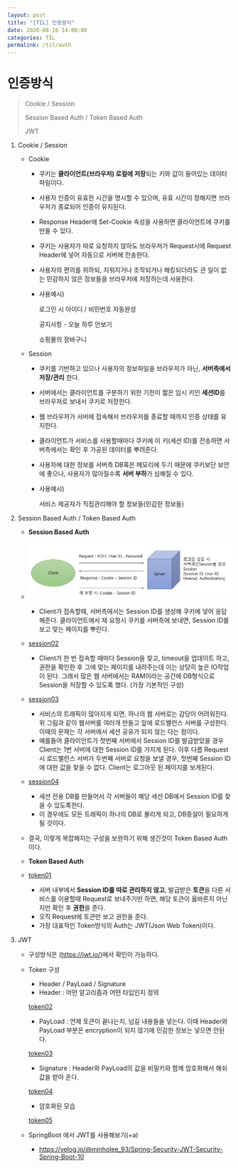 ```yaml
---
layout: post
title: "[TIL] 인증방식"
date: 2020-08-16 14:00:00
categories: TIL
permalink: /til/auth
---
```




# 인증방식

> Cookie / Session
>
> Session Based Auth / Token Based Auth
>
> JWT

1. Cookie / Session

   - Cookie 

     - 쿠키는 **클라이언트(브라우저) 로컬에 저장**되는 키와 값이 들어있는 데이터 파일이다.

     - 사용자 인증이 유효한 시간을 명시할 수 있으며, 유효 시간이 정해지면 브라우저가 종료되어 인증이 유지된다.

     - Response Header에 Set-Cookie 속성을 사용하면 클라이언트에 쿠키를 만들 수 있다.

     - 쿠키는 사용자가 따로 요청하지 않아도 브라우저가 Request시에 Request Header에 넣어 자동으로 서버에 전송한다.

     - 사용자의 편의를 위하되, 지워지거나 조작되거나 해킹되더라도 큰 일이 없는 민감하지 않은 정보들을 브라우저에 저장하는데 사용한다.

     - 사용예시) 

       로그인 시 아이디 / 비민번호 자동완성

       공지사항 - 오늘 하루 안보기

       쇼핑몰의 장바구니

   - Session

     - 쿠키를 기반하고 있으나 사용자의 정보파일을 브라우저가 아닌, **서버측에서 저장/관리** 한다.

     - 서버에서는 클라이언트를 구분하기 위한 기한이 짧은 임시 키인 **세션ID**를 브라우저로 보내서 쿠키로 저장한다.

     -  웹 브라우저가 서버에 접속해서 브라우저를 종료할 때까지 인증 상태를 유지한다.

     - 클라이언트가 서비스를 사용할때마다 쿠키에 이 키(세션 ID)를 전송하면 서버측에서는 확인 후 가공된 데이터를 뿌려준다.

     - 사용자에 대한 정보를 서버측 DB혹은 메모리에 두기 때문에 쿠키보단 보안에 좋으나, 사용자가 많아질수록 **서버 부하**가 심해질 수 있다. 

     - 사용예시)

       서비스 제공자가 직접관리해야 할 정보들(민감한 정보들)

2. Session Based Auth / Token Based Auth

   - **Session Based Auth**
   - ![session01](..\img\session01.JPG)
     - Client가 접속할때, 서버측에서는 Session ID를 생성해 쿠키에 넣어 응답해준다. 클라이언트에서 재 요청시  쿠키를 서버측에 보내면, Session ID를 보고 맞는 페이지를 뿌린다.
   - [session02](../img/session02.JPG)
     - Client가 한 번 접속할 때마다 Session을 찾고, timeout을 업데이트 하고, 권한을 확인한 후 그에 맞는 페이지를 내려주는데 이는 상당히 높은 IO작업이 된다. 그래서 많은 웹 서버에서는 RAM이라는 공간에 DB형식으로 Session을 저장할 수 있도록 했다. (가장 기본적인 구성)
   - [session03](../img/session03.JPG)
     - 서비스의 트래픽이 많아지게 되면, 하나의 웹 서버로는 감당이 어려워진다. 위 그림과 같이 웹서버를 여러개 만들고 앞에 로드밸런스 서버를 구성한다. 이때의 문제는 각 서버에서 세션 공유가 되지 않는 다는 점이다.
     - 예를들어 클라이언트가 첫번째 서버에서 Session ID를 발급받았을 경우 Client는 1번 서버에 대한 Session ID를 가지게 된다. 이후 다름 Request시 로드밸런스 서버가 두번째 서버로  요청을 보낼 경우, 첫번째 Session ID에 대한 값을 찾을 수 없다. Client는 로그아웃 된 페이지를 보게된다.
   - [session04](../img/session04.JPG)
     - 세션 전용 DB를 만들어서 각 서버들이 해당 세션 DB에서 Session ID를 찾을 수 있도록한다.
     - 이 경우에도 모든 트래픽이 하나의 DB로 몰리게 되고, DB증설이 필요하게 될 것이다. 
   - 결국, 이렇게 복잡해지는 구성을 보완하기 위해 생긴것이 Token Based Auth이다.

   

   - **Token Based Auth**
   - [token01](../img/token01.JPG)
     - 서버 내부에서 **Session ID를 따로 관리하지 않고**, 발급받은 **토큰**을 다른 서비스를 이용할때 Request로 보내주기만 하면, 해당 토큰이 옳바른지 아닌지만 확인 후 **권한**을 준다.
     - 오직 Request에 토큰만 보고 권한을 준다.
     - 가장 대표적인 Token방식의 Auth는 JWT(Json Web Token)이다.

3. JWT

   - 구성방식은 (<https://jwt.io/>)에서 확인이 가능하다.

   - Token 구성

     - Header / PayLoad / Signature
     - Header : 어떤 알고리즘과 어떤 타입인지 정의

     [token02](../img/token02.JPG)

     - PayLoad : 언제 토큰이 끝나는지, 넘길 내용들을 넣는다. 이때 Header와 PayLoad 부분은 encryption이 되지 않기에 민감한 정보는 넣으면 안된다.

     [token03](../img/token03.JPG)

     - Signature : Header와 PayLoad의 값을 비밀키와 함께 암호화해서 해쉬값을 받아 온다.

     [token04](../img/token04.JPG)

     - 암호화된 모습

     [token05](../img/token05.JPG)

   - SpringBoot 에서 JWT를 사용해보기(+a)

     - <https://velog.io/@minholee_93/Spring-Security-JWT-Security-Spring-Boot-10> 
